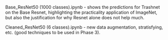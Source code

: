 Base_ResNet50 (1000 classes).ipynb - shows the predictions for Trashnet on the Base Resnet, highlighting the practicality application of ImageNet, but also the justification for why Resnet alone does not help much.

Cleaned_ResNet50 (6 classes).ipynb - new data augmentation, stratisfying, etc. (good techniques to be used in Phase 3).
